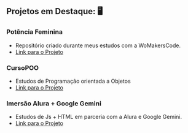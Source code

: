 ## Projetos em Destaque: 🖥️

### **Potência Feminina**
- Repositório criado durante meus estudos com a WoMakersCode.
- [Link para o Projeto](https://github.com/JoanaNahorny/PotenciaFeminina?tab=readme-ov-file#modulo-1)

### **CursoPOO**
- Estudos de Programação orientada a Objetos
- [Link para o Projeto](https://github.com/JoanaNahorny/CursoPOO)

### **Imersão Alura + Google Gemini**
- Estudos de Js + HTML em parceria com a Alura e Google Gemini.
- [Link para o Projeto](https://github.com/JoanaNahorny/Imersao-Alura-Gemini)
